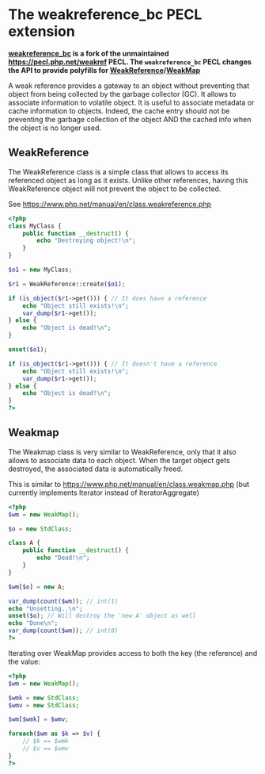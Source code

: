 # The weakreference_bc PECL extension

**[weakreference_bc](https://github.com/TysonAndre/pecl-weakreference_bc) is a fork of the unmaintained https://pecl.php.net/weakref PECL. The `weakreference_bc` PECL changes the API to provide polyfills for [WeakReference](https://www.php.net/manual/en/class.weakreference.php)/[WeakMap](https://www.php.net/manual/en/class.weakmap.php)**

A weak reference provides a gateway to an object without preventing that object
from being collected by the garbage collector (GC). It allows to associate
information to volatile object. It is useful to associate metadata or cache
information to objects. Indeed, the cache entry should not be preventing the
garbage collection of the object AND the cached info when the object is no
longer used.

## WeakReference
The WeakReference class is a simple class that allows to access its referenced object
as long as it exists. Unlike other references, having this WeakReference object will
not prevent the object to be collected.

See https://www.php.net/manual/en/class.weakreference.php

```php
<?php
class MyClass {
    public function __destruct() {
        echo "Destroying object!\n";
    }
}

$o1 = new MyClass;

$r1 = WeakReference::create($o1);

if (is_object($r1->get())) { // It does have a reference
    echo "Object still exists!\n";
    var_dump($r1->get());
} else {
    echo "Object is dead!\n";
}

unset($o1);

if (is_object($r1->get())) { // It doesn't have a reference
    echo "Object still exists!\n";
    var_dump($r1->get());
} else {
    echo "Object is dead!\n";
}
?>
```

## Weakmap
The Weakmap class is very similar to WeakReference, only that it also allows to
associate data to each object. When the target object gets destroyed, the
associated data is automatically freed.

This is similar to https://www.php.net/manual/en/class.weakmap.php
(but currently implements Iterator instead of IteratorAggregate)

```php
<?php
$wm = new WeakMap();

$o = new StdClass;

class A {
    public function __destruct() {
        echo "Dead!\n";
    }
}

$wm[$o] = new A;

var_dump(count($wm)); // int(1)
echo "Unsetting..\n";
unset($o); // Will destroy the 'new A' object as well
echo "Done\n";
var_dump(count($wm)); // int(0)
?>
```

Iterating over WeakMap provides access to both the key (the reference)
and the value:

```php
<?php
$wm = new WeakMap();

$wmk = new StdClass;
$wmv = new StdClass;

$wm[$wmk] = $wmv;

foreach($wm as $k => $v) {
    // $k == $wmk
    // $v == $wmv
}
?>
```
